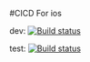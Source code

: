 #CICD For ios


dev: [![Build status](https://build.appcenter.ms/v0.1/apps/4a10c600-0c67-4f56-ab16-8426c679c845/branches/dev/badge)](https://appcenter.ms)

test: [![Build status](https://build.appcenter.ms/v0.1/apps/4a10c600-0c67-4f56-ab16-8426c679c845/branches/test/badge)](https://appcenter.ms)
